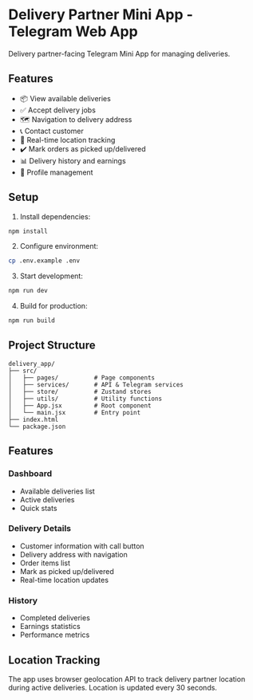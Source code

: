 # Delivery Partner Mini App - Telegram Web App

Delivery partner-facing Telegram Mini App for managing deliveries.

## Features

- 📦 View available deliveries
- ✅ Accept delivery jobs
- 🗺️ Navigation to delivery address
- 📞 Contact customer
- 📍 Real-time location tracking
- ✔️ Mark orders as picked up/delivered
- 📊 Delivery history and earnings
- 👤 Profile management

## Setup

1. Install dependencies:
```bash
npm install
```

2. Configure environment:
```bash
cp .env.example .env
```

3. Start development:
```bash
npm run dev
```

4. Build for production:
```bash
npm run build
```

## Project Structure
```
delivery_app/
├── src/
│   ├── pages/          # Page components
│   ├── services/       # API & Telegram services
│   ├── store/          # Zustand stores
│   ├── utils/          # Utility functions
│   ├── App.jsx         # Root component
│   └── main.jsx        # Entry point
├── index.html
└── package.json
```

## Features

### Dashboard
- Available deliveries list
- Active deliveries
- Quick stats

### Delivery Details
- Customer information with call button
- Delivery address with navigation
- Order items list
- Mark as picked up/delivered
- Real-time location updates

### History
- Completed deliveries
- Earnings statistics
- Performance metrics

## Location Tracking

The app uses browser geolocation API to track delivery partner location during active deliveries. Location is updated every 30 seconds.